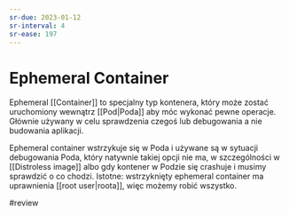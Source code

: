 ```yaml
---
sr-due: 2023-01-12
sr-interval: 4
sr-ease: 197
---
```


# Ephemeral Container

Ephemeral [[Container]] to specjalny typ kontenera, który może zostać uruchomiony wewnątrz [[Pod|Poda]] aby móc wykonać pewne operacje. Głównie używany w celu sprawdzenia czegoś lub debugowania a nie budowania aplikacji.

Ephemeral container wstrzykuje się w Poda i używane są w sytuacji debugowania Poda, który natywnie takiej opcji nie ma, w szczególności w [[Distroless image]] albo gdy kontener w Podzie się crashuje i musimy sprawdzić o co chodzi. Istotne: wstrzyknięty ephemeral container ma uprawnienia [[root user|roota]], więc możemy robić wszystko.

#review